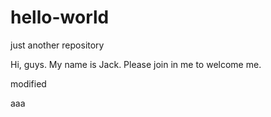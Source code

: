 hello-world
===========

just another repository

Hi, guys. My name is Jack. Please join in me to welcome me.


modified

aaa